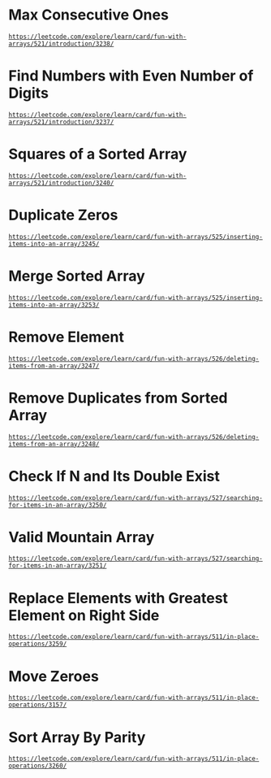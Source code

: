 # Max Consecutive Ones
<a href="https://leetcode.com/explore/learn/card/fun-with-arrays/521/introduction/3238/">`https://leetcode.com/explore/learn/card/fun-with-arrays/521/introduction/3238/`</a>

# Find Numbers with Even Number of Digits
<a href="https://leetcode.com/explore/learn/card/fun-with-arrays/521/introduction/3237/">`https://leetcode.com/explore/learn/card/fun-with-arrays/521/introduction/3237/`</a>

# Squares of a Sorted Array
<a href="https://leetcode.com/explore/learn/card/fun-with-arrays/521/introduction/3240/">`https://leetcode.com/explore/learn/card/fun-with-arrays/521/introduction/3240/`</a>

# Duplicate Zeros
<a href="https://leetcode.com/explore/learn/card/fun-with-arrays/525/inserting-items-into-an-array/3245/">`https://leetcode.com/explore/learn/card/fun-with-arrays/525/inserting-items-into-an-array/3245/`</a>

# Merge Sorted Array
<a href="https://leetcode.com/explore/learn/card/fun-with-arrays/525/inserting-items-into-an-array/3253/">`https://leetcode.com/explore/learn/card/fun-with-arrays/525/inserting-items-into-an-array/3253/`</a>

# Remove Element
<a href="https://leetcode.com/explore/learn/card/fun-with-arrays/526/deleting-items-from-an-array/3247/">`https://leetcode.com/explore/learn/card/fun-with-arrays/526/deleting-items-from-an-array/3247/`</a>

# Remove Duplicates from Sorted Array
<a href="https://leetcode.com/explore/learn/card/fun-with-arrays/526/deleting-items-from-an-array/3248/">`https://leetcode.com/explore/learn/card/fun-with-arrays/526/deleting-items-from-an-array/3248/`</a>

# Check If N and Its Double Exist
<a href="https://leetcode.com/explore/learn/card/fun-with-arrays/527/searching-for-items-in-an-array/3250/">`https://leetcode.com/explore/learn/card/fun-with-arrays/527/searching-for-items-in-an-array/3250/`</a>

# Valid Mountain Array
<a href="https://leetcode.com/explore/learn/card/fun-with-arrays/527/searching-for-items-in-an-array/3251/">`https://leetcode.com/explore/learn/card/fun-with-arrays/527/searching-for-items-in-an-array/3251/`</a>

# Replace Elements with Greatest Element on Right Side
<a href="https://leetcode.com/explore/learn/card/fun-with-arrays/511/in-place-operations/3259/">`https://leetcode.com/explore/learn/card/fun-with-arrays/511/in-place-operations/3259/`</a>

# Move Zeroes
<a href="https://leetcode.com/explore/learn/card/fun-with-arrays/511/in-place-operations/3157/">`https://leetcode.com/explore/learn/card/fun-with-arrays/511/in-place-operations/3157/`</a>

# Sort Array By Parity
<a href="https://leetcode.com/explore/learn/card/fun-with-arrays/511/in-place-operations/3260/">`https://leetcode.com/explore/learn/card/fun-with-arrays/511/in-place-operations/3260/`</a>